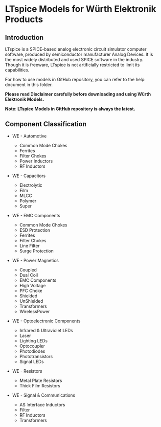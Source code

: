 **LTspice Models for Würth Elektronik Products**
=

## Introduction
LTspice is a SPICE-based analog electronic circuit simulator computer software, produced by semiconductor manufacturer Analog Devices. It is the most widely distributed and used SPICE software in the industry. Though it is freeware, LTspice is not artificially restricted to limit its capabilities.

For how to use models in GitHub repository, you can refer to the help document in this folder.

**Please read Disclaimer carefully before downloading and using Würth Elektronik Models.**

**Note: LTspice Models in GitHub repository is always the latest.**

## Component Classification
* WE - Automotive
  
  * Common Mode Chokes
  * Ferrites
  * Filter Chokes
  * Power Inductors
  * RF Inductors
* WE - Capacitors

  * Electrolytic
  * Film
  * MLCC
  * Polymer
  * Super
* WE - EMC Components

  * Common Mode Chokes
  * ESD Protection
  * Ferrites
  * Filter Chokes
  * Line Filter
  * Surge Protection
* WE - Power Magnetics

  * Coupled 
  * Dual Coil
  * EMC Components
  * High Voltage
  * PFC Choke
  * Shielded
  * UnShielded
  * Transformers
  * WirelessPower
* WE - Optoelectronic Components

  * Infrared & Ultraviolet LEDs
  * Laser
  * Lighting LEDs
  * Optocoupler
  * Photodiodes
  * Phototransistors
  * Signal LEDs
* WE - Resistors

  * Metal Plate Resistors
  * Thick Film Resistors
* WE - Signal & Communications

  * AS Interface Inductors
  * Filter
  * RF Inductors
  * Transformers

